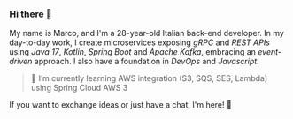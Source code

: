 ### Hi there 👋
My name is Marco, and I'm a 28-year-old Italian back-end developer. In my day-to-day work, I create microservices exposing _gRPC_ and _REST APIs_ using _Java_ _17_, _Kotlin_, _Spring Boot_ and _Apache Kafka_, embracing an _event-driven_ approach. I also have a foundation in _DevOps_ and _Javascript_. 

> 🔭 I’m currently learning AWS integration (S3, SQS, SES, Lambda) using Spring Cloud AWS 3

If you want to exchange ideas or just have a chat, I'm here! 🚀

<!--
**MarcoFaccani/MarcoFaccani** is a ✨ _special_ ✨ repository because its `README.md` (this file) appears on your GitHub profile.

Here are some ideas to get you started:

- 🔭 I’m currently working on ...
- 🌱 I’m currently learning ...
- 👯 I’m looking to collaborate on ...
- 🤔 I’m looking for help with ...
- 💬 Ask me about ...
- 📫 How to reach me: ...
- 😄 Pronouns: ...
- ⚡ Fun fact: ...
-->
